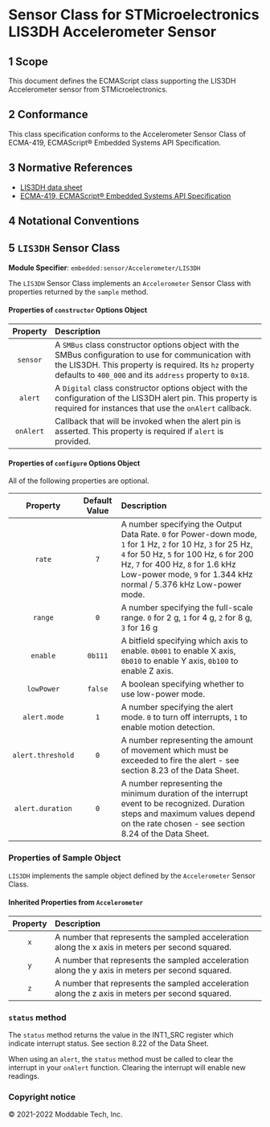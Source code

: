 # Sensor Class for STMicroelectronics LIS3DH Accelerometer Sensor

## 1 Scope

This document defines the ECMAScript class supporting the LIS3DH Accelerometer sensor from STMicroelectronics.

## 2 Conformance

This class specification conforms to the Accelerometer Sensor Class of ECMA-419, ECMAScript® Embedded Systems API Specification.

## 3 Normative References

- [LIS3DH data sheet](https://www.st.com/resource/en/datasheet/lis3dh.pdf)
- [ECMA-419, ECMAScript® Embedded Systems API Specification](https://419.ecma-international.org)

## 4 Notational Conventions

## 5 `LIS3DH` Sensor Class

**Module Specifier**: `embedded:sensor/Accelerometer/LIS3DH`

The `LIS3DH` Sensor Class implements an `Accelerometer` Sensor Class with properties returned by the `sample` method. 

#### Properties of `constructor` Options Object

| Property | Description |
| :---: | :--- |
| `sensor` | A `SMBus` class constructor options object with the SMBus configuration to use for communication with the LIS3DH. This property is required. Its `hz` property defaults to `400_000` and its `address` property to `0x18`.
| `alert` | A `Digital` class constructor options object with the configuration of the LIS3DH alert pin. This property is required for instances that use the `onAlert` callback.
| `onAlert` | Callback that will be invoked when the alert pin is asserted. This property is required if `alert` is provided.


<a id="configuration"></a>	
#### Properties of `configure` Options Object

All of the following properties are optional.

| Property | Default Value | Description |
| :---: | :---: | :--- |
| `rate` | `7` | A number specifying the Output Data Rate. `0` for Power-down mode, `1` for 1 Hz, `2` for 10 Hz, `3` for 25 Hz, `4` for 50 Hz, `5` for 100 Hz, `6` for 200 Hz, `7` for 400 Hz, `8` for 1.6 kHz Low-power mode, `9` for 1.344 kHz normal / 5.376 kHz Low-power mode.
| `range` | `0` | A number specifying the full-scale range. `0` for 2 g, `1` for 4 g, `2` for 8 g, `3` for 16 g
| `enable` | `0b111` | A bitfield specifying which axis to enable. `0b001` to enable X axis, `0b010` to enable Y axis, `0b100` to enable Z axis.
| `lowPower` | `false` | A boolean specifying whether to use low-power mode.
| `alert.mode` | `1` | A number specifying the alert mode. `0` to turn off interrupts, `1` to enable motion detection.
| `alert.threshold` | `0` | A number representing the amount of movement which must be exceeded to fire the alert - see section 8.23 of the Data Sheet.
| `alert.duration` | `0` | A number representing the minimum duration of the interrupt event to be recognized. Duration steps and maximum values depend on the rate chosen - see section 8.24 of the Data Sheet.


### Properties of Sample Object
`LIS3DH` implements the sample object defined by the `Accelerometer` Sensor Class.

#### Inherited Properties from `Accelerometer`

| Property | Description |
| :---: | :--- |
| `x` | A number that represents the sampled acceleration along the x axis in meters per second squared.
| `y` | A number that represents the sampled acceleration along the y axis in meters per second squared.
| `z` | A number that represents the sampled acceleration along the z axis in meters per second squared.

### `status` method

The `status` method returns the value in the INT1_SRC register which indicate interrupt status. See section 8.22 of the Data Sheet.

When using an `alert`, the `status` method must be called to clear the interrupt in your `onAlert` function. Clearing the interrupt will enable new readings.

### Copyright notice

© 2021-2022 Moddable Tech, Inc.

